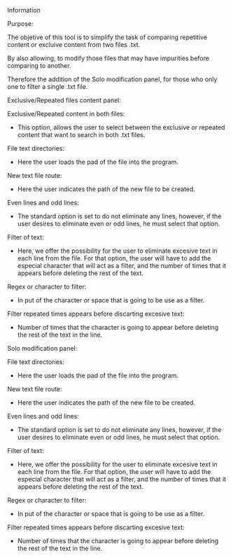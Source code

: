 Information

Purpose:

The objetive of this tool is to simplify the task of comparing repetitive content or excluive content from two files .txt.

By also allowing, to modify those files that may have impurities before comparing to another.

Therefore the addition of the Solo modification panel, for those who only one to filter a single .txt file.

Exclusive/Repeated files content panel:

Exclusive/Repeated content in both files:

- This option, allows the user to select between the exclusive or repeated content that want to search in both .txt files.

File text directories:

- Here the user loads the pad of the file into the program.

New text file route:

- Here the user indicates the path of the new file to be created.

Even lines and odd lines:

- The standard option is set to do not eliminate any lines, however, if the user desires to eliminate even or odd lines, he must select that option.

Filter of text:

- Here, we offer the possibility for the user to eliminate excesive text in each line from the file. For that option, the user will have to add the especial character that will act as a filter, and the number of times that it appears before deleting the rest of the text.

Regex or character to filter:

- In put of the character or space that is going to be use as a filter.

Filter repeated times appears before discarting excesive text:

- Number of times that the character is going to appear before deleting the rest of the text in the line.

Solo modification panel:

File text directories:

- Here the user loads the pad of the file into the program.

New text file route:

- Here the user indicates the path of the new file to be created.

Even lines and odd lines:

- The standard option is set to do not eliminate any lines, however, if the user desires to eliminate even or odd lines, he must select that option.

Filter of text:

- Here, we offer the possibility for the user to eliminate excesive text in each line from the file. For that option, the user will have to add the especial character that will act as a filter, and the number of times that it appears before deleting the rest of the text.

Regex or character to filter:

- In put of the character or space that is going to be use as a filter.

Filter repeated times appears before discarting excesive text:

- Number of times that the character is going to appear before deleting the rest of the text in the line.